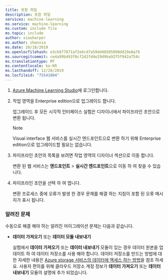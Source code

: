 ```yaml
---
title: 포함 파일
description: 포함 파일
services: machine-learning
ms.service: machine-learning
ms.custom: include file
ms.topic: include
author: xiaoharper
ms.author: zhanxia
ms.date: 10/18/2019
ms.openlocfilehash: e3cb977871af2e6cd7a59dd48505090dd29e8a76
ms.sourcegitcommit: ce4a99b493f8cf2d2fd4e29d9ba92f5f942a754c
ms.translationtype: MT
ms.contentlocale: ko-KR
ms.lasthandoff: 12/28/2019
ms.locfileid: "75541804"
---
```

1. [Azure Machine Learning Studio](https://ml.azure.com)에 로그인합니다.

1. 작업 영역을 Enterprise edition으로 업그레이드 합니다.

    업그레이드 후 모든 시각적 인터페이스 실험은 디자이너에서 파이프라인 초안으로 변환 됩니다.
    
    > [!NOTE]
    > Visual interface 웹 서비스를 실시간 엔드포인트으로 변환 하기 위해 Enterprise edition으로 업그레이드할 필요는 없습니다.
    
1. 파이프라인 초안의 목록을 보려면 작업 영역의 디자이너 섹션으로 이동 합니다. 
    
    변환 된 웹 서비스는 **엔드포인트** > **실시간 엔드포인트**으로 이동 하 여 찾을 수 있습니다.

1. 파이프라인 초안을 선택 하 여 엽니다.

    변환 프로세스 중에 오류가 발생 한 경우 문제를 해결 하는 지침이 포함 된 오류 메시지가 표시 됩니다. 

### <a name="known-issues"></a>알려진 문제

 수동으로 해결 해야 하는 알려진 마이그레이션 문제는 다음과 같습니다.

- **데이터 가져오기** 또는 **데이터 모듈 내보내기**
        
    실험에서 **데이터 가져오기** 또는 **데이터 내보내기** 모듈이 있는 경우 데이터 원본을 업데이트 하 여 데이터 저장소를 사용 해야 합니다. 데이터 저장소를 만드는 방법에 대한 자세한 내용은 [Azure storage 서비스의 데이터에 액세스 하는 방법](../articles/machine-learning/how-to-access-data.md)을 참조 하세요. 사용자 편의를 위해 클라우드 저장소 계정 정보가 **데이터 가져오기** 또는 **데이터 내보내기** 모듈의 설명에 추가 되었습니다. 
      